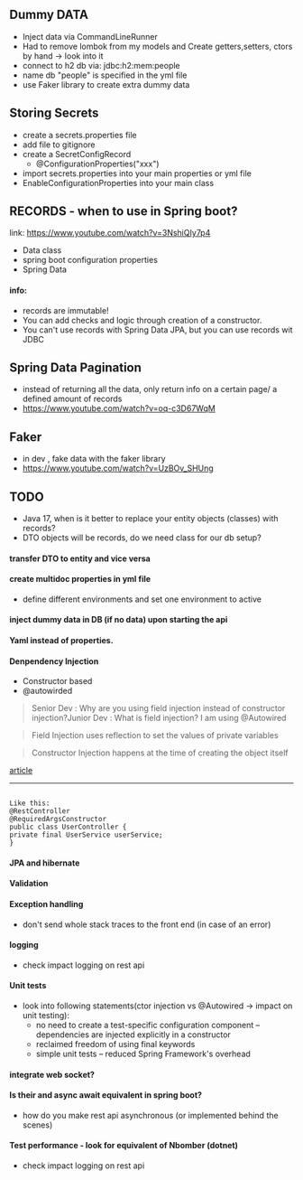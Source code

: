## Dummy DATA
 - Inject data via CommandLineRunner
  - Had to remove lombok from my models and Create getters,setters, ctors by hand -> look into it
 - connect to h2 db via: jdbc:h2:mem:people
  - name db "people" is specified in the yml file
 - use Faker library to create extra dummy data

## Storing Secrets

- create a secrets.properties file
- add file to gitignore
- create a SecretConfigRecord
  - @ConfigurationProperties("xxx")
- import secrets.properties into your main properties or yml file
- EnableConfigurationProperties into  your main class 

## RECORDS - when to use in Spring boot?
link: https://www.youtube.com/watch?v=3NshiQIy7p4
- Data class
- spring boot configuration properties 
- Spring Data
#### info:
- records are immutable!
- You can add checks and logic through creation of a constructor. 
- You can't use records with Spring Data JPA, but you can use records wit JDBC

## Spring Data Pagination
- instead of returning all the data, only return info on a certain page/ a defined amount of records
- https://www.youtube.com/watch?v=oq-c3D67WqM

## Faker
- in dev , fake data with the faker library
- https://www.youtube.com/watch?v=UzBOv_SHUng


## TODO

- Java 17, when is it better to replace your entity objects (classes) with records?
- DTO objects will be records, do we need class for our db setup?

#### transfer DTO to entity and vice versa

#### create multidoc properties in yml file
- define different environments and set one environment to active

#### inject dummy data in DB (if no data) upon starting the api

#### Yaml instead of properties.

#### Denpendency Injection
- Constructor based
- @autowirded
 
 > Senior Dev : Why are you using field injection instead of constructor injection?Junior Dev : What is field injection? I am using @Autowired

 > Field Injection uses reflection to set the values of private variables

 > Constructor Injection happens at the time of creating the object itself

  [article](https://eng.zemosolabs.com/when-not-to-autowire-in-spring-spring-boot-93e6a01cb793)

---

  ```Suggestion: With Lombok's @RequiredArgsConstructor, I can have all the advantages of Constructor Injection without having to manually adapt constructors when adding/changing/removing injected fields.... assuming I don't need to do anything fancy in the constructor, and the Lombok-generated one is sufficient.

Like this:
@RestController
@RequiredArgsConstructor
public class UserController {
private final UserService userService;
}
  ```


#### JPA and hibernate
#### Validation
#### Exception handling
- don't send whole stack traces to the front end (in case of an error)
#### logging
  - check impact logging on rest api
#### Unit tests
  - look into following statements(ctor injection vs @Autowired -> impact on unit testing):
    - no need to create a test-specific configuration component – dependencies are injected explicitly in a constructor
    - reclaimed freedom of using final keywords 
    - simple unit tests – reduced Spring Framework's overhead

#### integrate web socket?
#### Is their and async await equivalent in spring boot?
  - how do you make rest api asynchronous (or implemented behind the scenes)

#### Test performance - look for equivalent of Nbomber (dotnet)
- check impact logging on rest api



